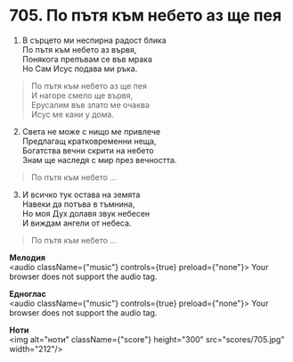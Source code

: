 # 705. По пътя към небето аз ще пея

1. В сърцето ми неспирна радост блика  
По пътя към небето аз вървя,  
Понякога препъвам се във мрака  
Но Сам Исус подава ми ръка.  

> По пътя към небето аз ще пея  
> И нагоре смело ще вървя,  
> Ерусалим във злато ме очаква  
> Исус ме кани у дома.  

2. Света не може с нищо ме привлече  
Предлагащ кратковременни неща,  
Богатства вечни скрити на небето  
Знам ще наследя с мир през вечността.  

> По пътя към небето ...  

3. И всичко тук остава на земята  
Навеки да потъва в тъмнина,  
Но моя Дух долавя звук небесен  
И виждам ангели от небеса.  

> По пътя към небето ...

**Мелодия**  
<audio className={"music"} controls={true} preload={"none"}>
    <source src="mp3/705.mp3" type="audio/mpeg"/>
    Your browser does not support the audio tag.
</audio>

**Едноглас**  
<audio className={"music"} controls={true} preload={"none"}>
    <source src="transp/705.mp3" type="audio/mpeg"/>
    Your browser does not support the audio tag.
</audio>

**Ноти**  
<img alt="ноти" className={"score"} height="300" src="scores/705.jpg" width="212"/>
